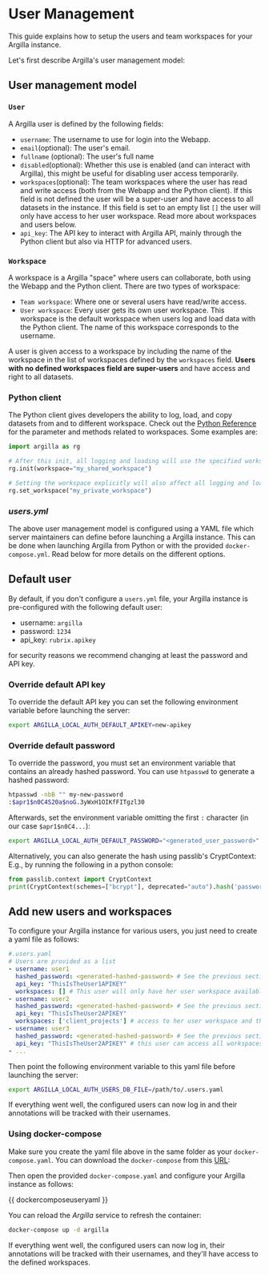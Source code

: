 # User Management

This guide explains how to setup the users and team workspaces for your Argilla instance.

Let's first describe Argilla's user management model:

## User management model

### `User`

A Argilla user is defined by the following fields:

- `username`: The username to use for login into the Webapp.
- `email`(optional): The user's email.
- `fullname` (optional): The user's full name
- `disabled`(optional): Whether this use is enabled (and can interact with Argilla), this might be useful for disabling user access temporarily.
- `workspaces`(optional): The team workspaces where the user has read and write access (both from the Webapp and the Python client). If this field is not defined the user will be a super-user and have access to all datasets in the instance. If this field is set to an empty list `[]` the user will only have access to her user workspace. Read more about workspaces and users below.
- `api_key`: The API key to interact with Argilla API, mainly through the Python client but also via HTTP for advanced users.

### `Workspace`

A workspace is a Argilla "space" where users can collaborate, both using the Webapp and the Python client. There are two types of workspace:

- `Team workspace`: Where one or several users have read/write access.
- `User workspace`: Every user gets its own user workspace. This workspace is the default workspace when users log and load data with the Python client. The name of this workspace corresponds to the username.

A user is given access to a workspace by including the name of the workspace in the list of workspaces defined by the `workspaces` field. **Users with no defined workspaces field are super-users** and have access and right to all datasets.


### Python client

The Python client gives developers the ability to log, load, and copy datasets from and to different workspace. Check out the [Python Reference](../reference/python/python_client.rst) for the parameter and methods related to workspaces.
Some examples are:

```python
import argilla as rg

# After this init, all logging and loading will use the specified workspace
rg.init(workspace="my_shared_workspace")

# Setting the workspace explicitly will also affect all logging and loading
rg.set_workspace("my_private_workspace")
```

### *users.yml*

The above user management model is configured using a YAML file which server maintainers can define before launching a Argilla instance.
This can be done when launching Argilla from Python or with the provided `docker-compose.yml`. Read below for more details on the different options.

## Default user

By default, if you don't configure a `users.yml` file, your Argilla instance is pre-configured with the following default user:

- username: `argilla`
- password: `1234`
- api_key: `rubrix.apikey`

for security reasons we recommend changing at least the password and API key.

### Override default API key

To override the default API key you can set the following environment variable before launching the server:

```bash
export ARGILLA_LOCAL_AUTH_DEFAULT_APIKEY=new-apikey
```


### Override default password

To override the password, you must set an environment variable that contains an already hashed password.
You can use `htpasswd` to generate a hashed password:

```bash
htpasswd -nbB "" my-new-password
:$apr1$n0C4S20a$noG.3yWxH1OIKfFITgzl30
```

Afterwards, set the environment variable omitting the first `:` character (in our case `$apr1$n0C4...`):

```bash
export ARGILLA_LOCAL_AUTH_DEFAULT_PASSWORD="<generated_user_password>"
```

Alternatively, you can also generate the hash using passlib's CryptContext: E.g., by running the following in a python console:

```python
from passlib.context import CryptContext
print(CryptContext(schemes=["bcrypt"], deprecated="auto").hash('password'))
```

## Add new users and workspaces

To configure your Argilla instance for various users, you just need to create a yaml file as follows:
```yaml
#.users.yaml
# Users are provided as a list
- username: user1
  hashed_password: <generated-hashed-password> # See the previous section above
  api_key: "ThisIsTheUser1APIKEY"
  workspaces: [] # This user will only have her user workspace available
- username: user2
  hashed_password: <generated-hashed-password> # See the previous section above
  api_key: "ThisIsTheUser2APIKEY"
  workspaces: ['client_projects'] # access to her user workspace and the client_projects workspace
- username: user3
  hashed_password: <generated-hashed-password> # See the previous section above
  api_key: "ThisIsTheUser2APIKEY" # this user can access all workspaces (including
- ...
```

Then point the following environment variable to this yaml file before launching the server:

```bash
export ARGILLA_LOCAL_AUTH_USERS_DB_FILE=/path/to/.users.yaml
```

If everything went well, the configured users can now log in and their annotations will be tracked with their usernames.


### Using docker-compose

Make sure you create the yaml file above in the same folder as your `docker-compose.yaml`. You can download the `docker-compose` from this [URL](https://raw.githubusercontent.com/argilla-io/argilla/develop/docker-compose.yaml):

Then open the provided ``docker-compose.yaml`` and configure your Argilla instance as follows:

{{ dockercomposeuseryaml }}

You can reload the *Argilla* service to refresh the container:

```bash
docker-compose up -d argilla
```

If everything went well, the configured users can now log in, their annotations will be tracked with their usernames, and they'll have access to the defined workspaces.